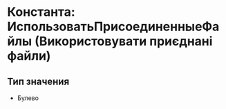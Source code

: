 ﻿# Константа: ИспользоватьПрисоединенныеФайлы (Використовувати приєднані файли)

## Тип значения

- Булево

